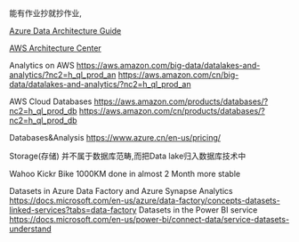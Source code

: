 能有作业抄就抄作业,


[Azure Data Architecture Guide](https://docs.microsoft.com/zh-cn/azure/architecture/data-guide/)


[AWS Architecture Center](https://aws.amazon.com/cn/architecture/?cards-all.sort-by=item.additionalFields.sortDate&cards-all.sort-order=desc&awsf.content-type=*all&awsf.methodology=*all&awsf.tech-category=*all&awsf.industries=*all)




Analytics on AWS
https://aws.amazon.com/big-data/datalakes-and-analytics/?nc2=h_ql_prod_an
https://aws.amazon.com/cn/big-data/datalakes-and-analytics/?nc2=h_ql_prod_an

AWS Cloud Databases
https://aws.amazon.com/products/databases/?nc2=h_ql_prod_db
https://aws.amazon.com/cn/products/databases/?nc2=h_ql_prod_db


Databases&Analysis
https://www.azure.cn/en-us/pricing/




Storage(存储) 并不属于数据库范畴,而把Data lake归入数据库技术中


Wahoo Kickr Bike 1000KM done in almost 2 Month
more stable


Datasets in Azure Data Factory and Azure Synapse Analytics
https://docs.microsoft.com/en-us/azure/data-factory/concepts-datasets-linked-services?tabs=data-factory
Datasets in the Power BI service
https://docs.microsoft.com/en-us/power-bi/connect-data/service-datasets-understand
